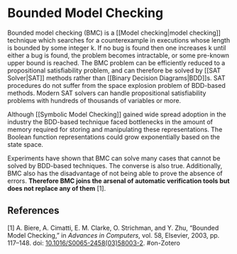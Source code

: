 # Bounded Model Checking
Bounded model checking (BMC) is a [[Model checking|model checking]] technique which searches for a counterexample in executions whose length is bounded by some integer k. If no bug is found then one increases k until either a bug is found, the problem becomes intractable, or some pre-known upper bound is reached. The BMC problem can be efficiently reduced to a propositional satisfiability problem, and can therefore be solved by [[SAT Solver|SAT]] methods rather than [[Binary Decision Diagrams|BDD]]s. SAT procedures do not suffer from the space explosion problem of BDD-based methods. Modern SAT solvers can handle propositional satisfiability problems with hundreds of thousands of variables or more.

Although [[Symbolic Model Checking]] gained wide spread adoption in the industry the BDD-based technique faced bottlenecks in the amount of memory required for storing and manipulating these representations. The Boolean function representations could grow exponentially based on the state space.

Experiments have shown that BMC can solve many cases that cannot be solved by BDD-based techniques. The converse is also true. Additionally, BMC also has the disadvantage of not being able to prove the absence of errors. **Therefore BMC joins the arsenal of automatic verification tools but does not replace any of them** [1]. 

## References
[1] A. Biere, A. Cimatti, E. M. Clarke, O. Strichman, and Y. Zhu, “Bounded Model Checking,” in _Advances in Computers_, vol. 58, Elsevier, 2003, pp. 117–148. doi: [10.1016/S0065-2458(03)58003-2](https://doi.org/10.1016/S0065-2458(03)58003-2). #on-Zotero 